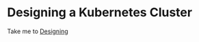 # Designing a Kubernetes Cluster

  Take me to [Designing](https://kodekloud.com/courses/539883/lectures/9817006)